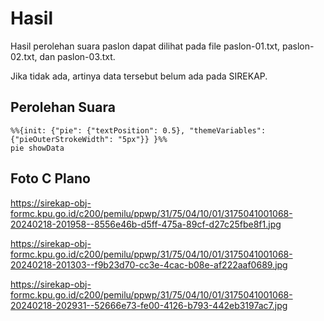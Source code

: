 # Hasil

Hasil perolehan suara paslon dapat dilihat pada file paslon-01.txt, paslon-02.txt, dan paslon-03.txt.

Jika tidak ada, artinya data tersebut belum ada pada SIREKAP.

## Perolehan Suara


```mermaid
%%{init: {"pie": {"textPosition": 0.5}, "themeVariables": {"pieOuterStrokeWidth": "5px"}} }%%
pie showData
```
## Foto C Plano

https://sirekap-obj-formc.kpu.go.id/c200/pemilu/ppwp/31/75/04/10/01/3175041001068-20240218-201958--8556e46b-d5ff-475a-89cf-d27c25fbe8f1.jpg

https://sirekap-obj-formc.kpu.go.id/c200/pemilu/ppwp/31/75/04/10/01/3175041001068-20240218-201303--f9b23d70-cc3e-4cac-b08e-af222aaf0689.jpg

https://sirekap-obj-formc.kpu.go.id/c200/pemilu/ppwp/31/75/04/10/01/3175041001068-20240218-202931--52666e73-fe00-4126-b793-442eb3197ac7.jpg
